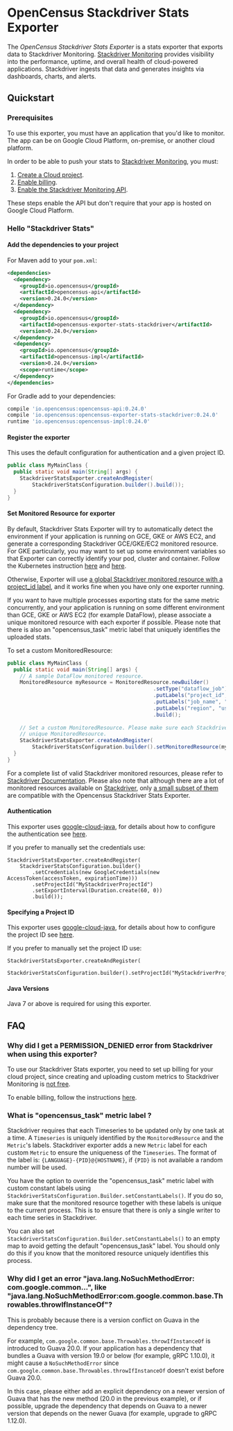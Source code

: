 # OpenCensus Stackdriver Stats Exporter

The *OpenCensus Stackdriver Stats Exporter* is a stats exporter that exports data to 
Stackdriver Monitoring. [Stackdriver Monitoring][stackdriver-monitoring] provides visibility into 
the performance, uptime, and overall health of cloud-powered applications. Stackdriver ingests that 
data and generates insights via dashboards, charts, and alerts.

## Quickstart

### Prerequisites

To use this exporter, you must have an application that you'd like to monitor. The app can be on 
Google Cloud Platform, on-premise, or another cloud platform.

In order to be able to push your stats to [Stackdriver Monitoring][stackdriver-monitoring], you must:

1. [Create a Cloud project](https://support.google.com/cloud/answer/6251787?hl=en).
2. [Enable billing](https://support.google.com/cloud/answer/6288653#new-billing).
3. [Enable the Stackdriver Monitoring API](https://console.cloud.google.com/apis/dashboard).

These steps enable the API but don't require that your app is hosted on Google Cloud Platform.

### Hello "Stackdriver Stats"

#### Add the dependencies to your project

For Maven add to your `pom.xml`:
```xml
<dependencies>
  <dependency>
    <groupId>io.opencensus</groupId>
    <artifactId>opencensus-api</artifactId>
    <version>0.24.0</version>
  </dependency>
  <dependency>
    <groupId>io.opencensus</groupId>
    <artifactId>opencensus-exporter-stats-stackdriver</artifactId>
    <version>0.24.0</version>
  </dependency>
  <dependency>
    <groupId>io.opencensus</groupId>
    <artifactId>opencensus-impl</artifactId>
    <version>0.24.0</version>
    <scope>runtime</scope>
  </dependency>
</dependencies>
```

For Gradle add to your dependencies:
```groovy
compile 'io.opencensus:opencensus-api:0.24.0'
compile 'io.opencensus:opencensus-exporter-stats-stackdriver:0.24.0'
runtime 'io.opencensus:opencensus-impl:0.24.0'
```

#### Register the exporter

This uses the default configuration for authentication and a given project ID.

```java
public class MyMainClass {
  public static void main(String[] args) {
    StackdriverStatsExporter.createAndRegister(
        StackdriverStatsConfiguration.builder().build());
  }
}
```

#### Set Monitored Resource for exporter

By default, Stackdriver Stats Exporter will try to automatically detect the environment if your 
application is running on GCE, GKE or AWS EC2, and generate a corresponding Stackdriver GCE/GKE/EC2 
monitored resource. For GKE particularly, you may want to set up some environment variables so that 
Exporter can correctly identify your pod, cluster and container. Follow the Kubernetes instruction 
[here](https://cloud.google.com/kubernetes-engine/docs/tutorials/custom-metrics-autoscaling#exporting_metrics_from_the_application) 
and [here](https://kubernetes.io/docs/tasks/inject-data-application/environment-variable-expose-pod-information/).

Otherwise, Exporter will use [a global Stackdriver monitored resource with a project_id label](https://cloud.google.com/monitoring/api/resources#tag_global), 
and it works fine when you have only one exporter running. 

If you want to have multiple processes exporting stats for the same metric concurrently, and your 
application is running on some different environment than GCE, GKE or AWS EC2 (for example DataFlow), 
please associate a unique monitored resource with each exporter if possible. 
Please note that there is also an "opencensus_task" metric label that uniquely identifies the 
uploaded stats.

To set a custom MonitoredResource:

```java
public class MyMainClass {
  public static void main(String[] args) {
    // A sample DataFlow monitored resource.
    MonitoredResource myResource = MonitoredResource.newBuilder()
                                               .setType("dataflow_job")
                                               .putLabels("project_id", "my_project")
                                               .putLabels("job_name", "my_job")
                                               .putLabels("region", "us-east1")
                                               .build();
    
    // Set a custom MonitoredResource. Please make sure each Stackdriver Stats Exporter has a 
    // unique MonitoredResource.      
    StackdriverStatsExporter.createAndRegister(
        StackdriverStatsConfiguration.builder().setMonitoredResource(myResource).build());
  }
}
```

For a complete list of valid Stackdriver monitored resources, please refer to [Stackdriver 
Documentation](https://cloud.google.com/monitoring/custom-metrics/creating-metrics#which-resource).
Please also note that although there are a lot of monitored resources available on [Stackdriver](https://cloud.google.com/monitoring/api/resources), 
only [a small subset of them](https://cloud.google.com/monitoring/custom-metrics/creating-metrics#which-resource) 
are compatible with the Opencensus Stackdriver Stats Exporter.

#### Authentication

This exporter uses [google-cloud-java](https://github.com/GoogleCloudPlatform/google-cloud-java),
for details about how to configure the authentication see [here](https://github.com/GoogleCloudPlatform/google-cloud-java#authentication).

If you prefer to manually set the credentials use:
```
StackdriverStatsExporter.createAndRegister(
    StackdriverStatsConfiguration.builder()
        .setCredentials(new GoogleCredentials(new AccessToken(accessToken, expirationTime)))
        .setProjectId("MyStackdriverProjectId")
        .setExportInterval(Duration.create(60, 0))
        .build());
```

#### Specifying a Project ID

This exporter uses [google-cloud-java](https://github.com/GoogleCloudPlatform/google-cloud-java),
for details about how to configure the project ID see [here](https://github.com/GoogleCloudPlatform/google-cloud-java#specifying-a-project-id).

If you prefer to manually set the project ID use:
```
StackdriverStatsExporter.createAndRegister(
    StackdriverStatsConfiguration.builder().setProjectId("MyStackdriverProjectId").build());
```

#### Java Versions

Java 7 or above is required for using this exporter.

## FAQ
### Why did I get a PERMISSION_DENIED error from Stackdriver when using this exporter?
To use our Stackdriver Stats exporter, you need to set up billing for your cloud project, since
creating and uploading custom metrics to Stackdriver Monitoring is
[not free](https://cloud.google.com/stackdriver/pricing_v2#monitoring-costs).

To enable billing, follow the instructions [here](https://support.google.com/cloud/answer/6288653#new-billing).

### What is "opencensus_task" metric label ?
Stackdriver requires that each Timeseries to be updated only by one task at a time. A
`Timeseries` is uniquely identified by the `MonitoredResource` and the `Metric`'s labels.
Stackdriver exporter adds a new `Metric` label for each custom `Metric` to ensure the uniqueness
of the `Timeseries`. The format of the label is: `{LANGUAGE}-{PID}@{HOSTNAME}`, if `{PID}` is not
available a random number will be used.

You have the option to override the "opencensus_task" metric label with custom constant labels using
`StackdriverStatsConfiguration.Builder.setConstantLabels()`. If you do so, make sure that the 
monitored resource together with these labels is unique to the current process. This is to ensure 
that there is only a single writer to each time series in Stackdriver.

You can also set `StackdriverStatsConfiguration.Builder.setConstantLabels()` to an empty map to 
avoid getting the default "opencensus_task" label. You should only do this if you know that the 
monitored resource uniquely identifies this process.

### Why did I get an error "java.lang.NoSuchMethodError: com.google.common...", like "java.lang.NoSuchMethodError:com.google.common.base.Throwables.throwIfInstanceOf"?
This is probably because there is a version conflict on Guava in the dependency tree.

For example, `com.google.common.base.Throwables.throwIfInstanceOf` is introduced to Guava 20.0.
If your application has a dependency that bundles a Guava with version 19.0 or below
(for example, gRPC 1.10.0), it might cause a `NoSuchMethodError` since
`com.google.common.base.Throwables.throwIfInstanceOf` doesn't exist before Guava 20.0.

In this case, please either add an explicit dependency on a newer version of Guava that has the 
new method (20.0 in the previous example), or if possible, upgrade the dependency that depends on 
Guava to a newer version that depends on the newer Guava (for example, upgrade to gRPC 1.12.0).

[stackdriver-monitoring]: https://cloud.google.com/monitoring/
